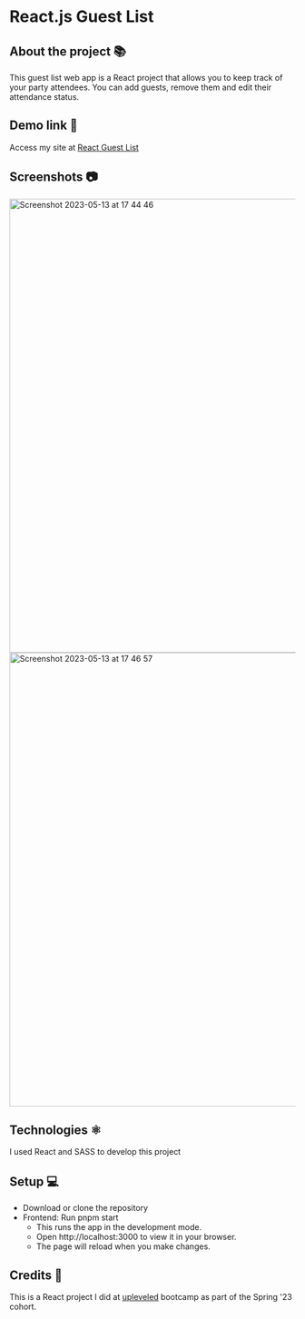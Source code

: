 # React.js Guest List

## About the project 📚
This guest list web app is a React project that allows you to keep track of your party attendees. You can add guests, remove them and edit their attendance status.

## Demo link 🔗
Access my site at [React Guest List](https://react-guest-list-project.netlify.app/)

## Screenshots 📷
<img width="800" alt="Screenshot 2023-05-13 at 17 44 46" src="https://github.com/cheorodio/react-guest-list/assets/121162907/15bc78cd-1c0b-45a3-84f3-54b55741a6a0">
<img width="800" alt="Screenshot 2023-05-13 at 17 46 57" src="https://github.com/cheorodio/react-guest-list/assets/121162907/e93a544b-1968-47e8-a04a-d575f0f22760">

## Technologies ⚛️
I used React and SASS to develop this project

## Setup 💻
- Download or clone the repository <br/>
- Frontend: Run pnpm start
  - This runs the app in the development mode.
  - Open http://localhost:3000 to view it in your browser.
  - The page will reload when you make changes.

## Credits 📝
This is a React project I did at [upleveled](https://github.com/upleveled) bootcamp as part of the Spring '23 cohort.
